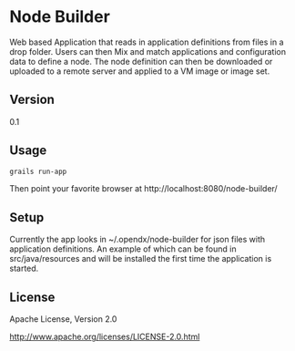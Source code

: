 Node Builder
=========

Web based Application that reads in application definitions from files in a drop folder. Users can then Mix and match 
applications and configuration data to define a node.  The node definition can then be downloaded or uploaded to 
a remote server and applied to a VM image or image set.


Version
-

0.1

Usage
-

```sh
grails run-app
```

Then point your favorite browser at http://localhost:8080/node-builder/


Setup
-

Currently the app looks in ~/.opendx/node-builder for json files with application definitions.  An example of
which can be found in src/java/resources and will be installed the first time the application is started.


License
-

Apache License, Version 2.0

http://www.apache.org/licenses/LICENSE-2.0.html
